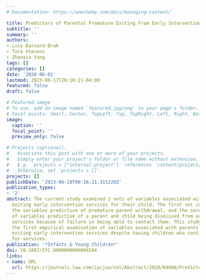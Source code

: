 ```yaml
---
# Documentation: https://wowchemy.com/docs/managing-content/

title: Predictors of Parental Premature Exiting From Early Intervention Services
subtitle: ''
summary: ''
authors:
- Lucy Barnard-Brak
- Tara Stevens
- Zhanxia Yang
tags: []
categories: []
date: '2020-06-01'
lastmod: 2023-06-17T20:16:21-04:00
featured: false
draft: false

# Featured image
# To use, add an image named `featured.jpg/png` to your page's folder.
# Focal points: Smart, Center, TopLeft, Top, TopRight, Left, Right, BottomLeft, Bottom, BottomRight.
image:
  caption: ''
  focal_point: ''
  preview_only: false

# Projects (optional).
#   Associate this post with one or more of your projects.
#   Simply enter your project's folder or file name without extension.
#   E.g. `projects = ["internal-project"]` references `content/project/deep-learning/index.md`.
#   Otherwise, set `projects = []`.
projects: []
publishDate: '2023-06-18T00:16:21.315220Z'
publication_types:
- '2'
abstract: The current study examined 2 sets of variables associated with parents prematurely
  exiting early intervention services for their child. The first set consisted of
  the variables predictive of premature parent withdrawal, and the second set consisted
  of variables predictive of a parent and child being dismissed from early intervention
  services because of failure in being able to contact them. This study represents
  the first empirical examination of variables associated with parents prematurely
  exiting early intervention services despite having children who continued to qualify
  for services.
publication: '*Infants & Young Children*'
doi: 10.1097/IYC.0000000000000164
links:
- name: URL
  url: https://journals.lww.com/iycjournal/Abstract/2020/04000/Predictors_of_Parental_Premature_Exiting_From.6.aspx
---
```

